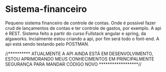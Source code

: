 # Sistema-financeiro
Pequeno sistema financeiro de controle de contas. Onde é possível fazer crud de lançamentos de contas e ter controle de gastos, por exemplo. 
A api é REST.  Sistema feito a partir do curso Fullstack angular e spring, da algaworks.
Incialmente estou criando a api, por fim será todo o font-end.
A api está sendo testando pelo POSTMAN.





//********** ATUALMENTE A API AINDA ESTÁ EM DESENVOLVIMENTO, ESTOU APRIMORANDO MEUS CONHECIMENTOS EM PRINCIPALMENTE SEGURANÇA PARA MANDAR CÓDIGO NOVO ******************//
